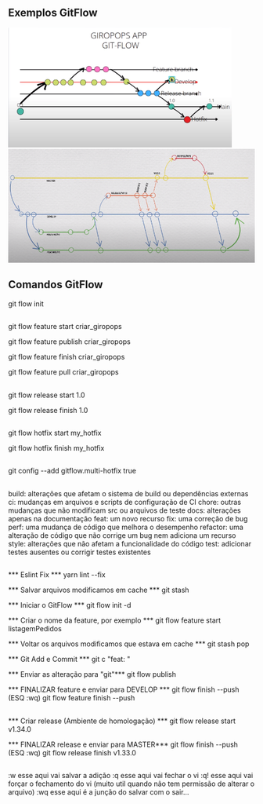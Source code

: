 ## Exemplos GitFlow ##

![img](https://github.com/nathan-oliveira/GitFlow/blob/main/GitFlow.PNG)
![img](https://github.com/nathan-oliveira/GitFlow/blob/main/GitFlow2.PNG)

## Comandos GitFlow ##
git flow init
##
git flow feature start criar_giropops

git flow feature publish criar_giropops

git flow feature finish criar_giropops

git flow feature pull criar_giropops
##
git flow release start 1.0

git flow release finish 1.0
##
git flow hotfix start my_hotfix

git flow hotfix finish my_hotfix
##

git config --add gitflow.multi-hotfix true

##
build:    alterações que afetam o sistema de build ou dependências externas
ci:       mudanças em arquivos e scripts de configuração de CI
chore:    outras mudanças que não modificam src ou arquivos de teste
docs:     alterações apenas na documentação
feat:     um novo recurso
fix:      uma correção de bug
perf:     uma mudança de código que melhora o desempenho
refactor: uma alteração de código que não corrige um bug nem adiciona um recurso
style:    alterações que não afetam a funcionalidade do código
test:     adicionar testes ausentes ou corrigir testes existentes
##

*** Eslint Fix ***
yarn lint --fix

*** Salvar arquivos modificamos em cache ***
git stash

*** Iniciar o GitFlow ***
git flow init -d

*** Criar o nome da feature, por exemplo ***
git flow feature start listagemPedidos

*** Voltar os arquivos modificamos que estava em cache ***
git stash pop

*** Git Add e Commit ***
git c "feat: "

*** Enviar as alteração para "git"***
git flow publish

*** FINALIZAR feature e enviar para DEVELOP ***
git flow finish --push  (ESQ :wq)
git flow feature finish --push
##

*** Criar release (Ambiente de homologação) ***
git flow release start v1.34.0

*** FINALIZAR release e enviar para MASTER***
git flow finish --push  (ESQ :wq)
git flow release finish v1.33.0
##

:w esse aqui vai salvar a adição
:q esse aqui vai fechar o vi
:q! esse aqui vai forçar o fechamento do vi (muito util quando não tem permissão de alterar o arquivo)
:wq esse aqui é a junção do salvar com o sair...

